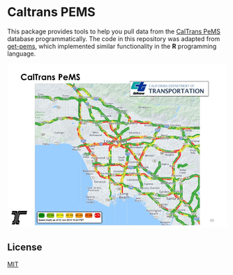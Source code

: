 # Caltrans PEMS
This package provides tools to help you pull data from the [CalTrans PeMS](http://pems.dot.ca.gov/) database 
programmatically. The code in this repository was adapted from [get-pems](https://github.com/brianhigh/get-pems), 
which implemented similar functionality in the **R** programming language. 

![Example Plot](documents/README/caltrans-pems.jpg) 

## License
[MIT](LICENSE.txt)